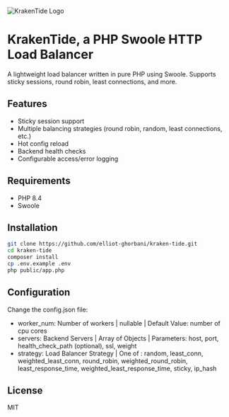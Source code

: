 ![KrakenTide Logo](https://raw.githubusercontent.com/elliot-ghorbani/kraken_tide/main/.github/images/logo.jpg)
# KrakenTide, a PHP Swoole HTTP Load Balancer

A lightweight load balancer written in pure PHP using Swoole. Supports sticky sessions, round robin, least connections, and more.

## Features
- Sticky session support
- Multiple balancing strategies (round robin, random, least connections, etc.)
- Hot config reload
- Backend health checks
- Configurable access/error logging

## Requirements
- PHP 8.4
- Swoole

## Installation
```bash
git clone https://github.com/elliot-ghorbani/kraken-tide.git
cd kraken-tide
composer install
cp .env.example .env
php public/app.php
```

## Configuration
Change the config.json file:
- worker_num: Number of workers | nullable | Default Value: number of cpu cores
- servers: Backend Servers | Array of Objects | Parameters: host, port, health_check_path (optional), ssl, weight
- strategy: Load Balancer Strategy | One of : random, least_conn, weighted_least_conn, round_robin, weighted_round_robin, least_response_time, weighted_least_response_time, sticky, ip_hash

## License
MIT
